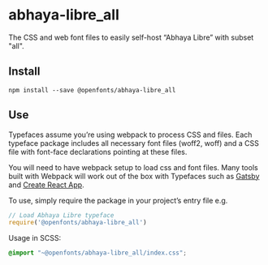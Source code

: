 
# abhaya-libre_all

The CSS and web font files to easily self-host “Abhaya Libre” with subset "all".

## Install

`npm install --save @openfonts/abhaya-libre_all`

## Use

Typefaces assume you’re using webpack to process CSS and files. Each typeface
package includes all necessary font files (woff2, woff) and a CSS file with
font-face declarations pointing at these files.

You will need to have webpack setup to load css and font files. Many tools built
with Webpack will work out of the box with Typefaces such as [Gatsby](https://github.com/gatsbyjs/gatsby)
and [Create React App](https://github.com/facebookincubator/create-react-app).

To use, simply require the package in your project’s entry file e.g.

```javascript
// Load Abhaya Libre typeface
require('@openfonts/abhaya-libre_all')
```

Usage in SCSS:
```scss
@import "~@openfonts/abhaya-libre_all/index.css";
```
